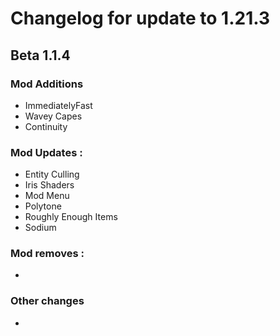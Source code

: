 # Changelog for update to 1.21.3

## Beta 1.1.4

### Mod Additions
- ImmediatelyFast
- Wavey Capes
- Continuity

### Mod Updates :
- Entity Culling
- Iris Shaders
- Mod Menu
- Polytone
- Roughly Enough Items
- Sodium

### Mod removes :
- 

### Other changes
- 
